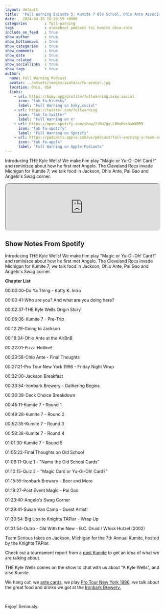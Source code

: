 ```yaml
---
layout: default
title:  "Full Warning Episode 5: Kumite 7 Old School, Ohio Ante Association and Jackson Food Talk"
date:   2024-04-16 16:20:59 +0000
categories        : full-warning
tags              : oldschool podcast tsi kumite ohio-ante
include_on_feed   : true
show_author       : true
show_bottomnavs   : true
show_categories   : true
show_comments     : true
show_date         : true
show_related      : true
show_sociallinks  : true
show_tags         : true
author:
  name: Full Warning Podcast
  avatar: ../assets/images/avatars/fw-avatar.jpg
  location: Ohio, USA
  links:
    - url: https://bsky.app/profile/fullwarning.bsky.social
      icon: "fab fa-bluesky"
      label: "Full Warning on bsky.social"
    - url: https://twitter.com/fullwarning
      icon: "fab fa-twitter"
      label: "Full Warning on X"
    - url: https://open.spotify.com/show/2iRw7gqLL8hoMvs5wWXB99
      icon: "fab fa-spotify"
      label: "Full Warning on Spotify"
    - url: https://podcasts.apple.com/us/podcast/full-warning-a-team-serious-podcast/id1739246826
      icon: "fab fa-apple"
      label: "Full Warning on Apple Podcasts"
---
```

Introducing THE Kyle Wells! We make him play &quot;Magic or Yu-Gi-Oh! Card?&quot; and reminisce about how he first met Angelo. The Cleveland Rocs invade Michigan for Kumite 7; we talk food in Jackson, Ohio Ante, Pai Gao and Angelo&#39;s Swag corner.

<iframe style="border-radius:12px" src="https://podcasters.spotify.com/pod/show/full-warning/embed/episodes/Full-Warning-Episode-5-Kumite-7-Old-School--Ohio-Ante-Association-and-Jackson-Food-Talk-e2jg10j/a-ab8kegc" allow="autoplay; clipboard-write; encrypted-media; fullscreen; picture-in-picture" width="100%" height="152"  scrolling="no"></iframe>

## Show Notes From Spotify

<p>Introducing THE Kyle Wells! We make him play &quot;Magic or Yu-Gi-Oh! Card?&quot; and reminisce about how he first met Angelo. The Cleveland Rocs invade Michigan for Kumite 7; we talk food in Jackson, Ohio Ante, Pai Gao and Angelo&#39;s Swag corner.
</p>
<p><strong>Chapter List</strong></p>
<p>00:00:00-Do Ya Thing - Katty K. Intro</p>
<p>00:00:41-Who are you? And what are you doing here?</p>
<p>00:02:37-THE Kyle Wells Origin Story</p>
<p>00:06:06-Kumite 7 - Pre-Trip</p>
<p>00:12:29-Going to Jackson</p>
<p>00:18:34-Ohio Ante at the AirBnB</p>
<p>00:22:01-Pizza Hotline!</p>
<p>00:23:58-Ohio Ante - Final Thoughts</p>
<p>00:27:21-Pro Tour New York 1996 - Friday Night Wrap</p>
<p>00:32:00-Jackson Breakfast</p>
<p>00:33:54-Ironbark Brewery - Gathering Begins</p>
<p>00:36:39-Deck Choice Breakdown</p>
<p>00:45:11-Kumite 7 - Round 1</p>
<p>00:49:28-Kumite 7 - Round 2</p>
<p>00:52:35-Kumite 7 - Round 3</p>
<p>00:58:38-Kumite 7 - Round 4</p>
<p>01:01:30-Kumite 7 - Round 5</p>
<p>01:05:22-Final Thoughts on Old School</p>
<p>01:06:11-Quiz 1 - &quot;Name the Old School Cards&quot;</p>
<p>01:10:15-Quiz 2 - &quot;Magic Card or Yu-Gi-Oh! Card?&quot;</p>
<p>01:15:55-Ironbark Brewery - Beer and More</p>
<p>01:19:27-Post Event Magic - Pai Gao</p>
<p>01:23:40-Angelo&#39;s Swag Corner</p>
<p>01:29:41-Susan Van Camp - Guest Artist!</p>
<p>01:30:54-Big Ups to Knights TAPlar - Wrap Up</p>
<p>01:31:54-Outro - Old With the New - B.C. Druid / Whisk Hutzel (2002)</p>
<p>
Team Serious takes on Jackson, Michigan for the 7th Annual Kumite, hosted by the Knights TAPlar.</p>
<p>Check out a tournament report from a <a href="https://musiccityos.com/2021/08/09/kumite-iv-organizers-report/" target="_blank">past Kumite</a> to get an idea of what we are talking about.</p>
<p>THE Kyle Wells comes on the show to chat with us about &quot;A Kyle Wells&quot;, and also Kumite.</p>
<p>We hang out, we <a href="https://rykerwilliams.github.io/ohio-ante/" target="_blank" rel="noopener noreferer">ante cards</a>, we play <a href="https://en.wikipedia.org/wiki/Magic:_The_Gathering_Pro_Tour_season_1996#Pro_Tour_%E2%80%93_New_York_(17%E2%80%9318_February_1996)" target="_blank">Pro Tour New York 1996,</a> we talk about the great food and drinks we got at the <a href="https://ironbarkbrewingco.com/" target="_blank">Ironbark Brewery.</a></p>
<p><br></p>
<p>Enjoy! Seriously.</p>